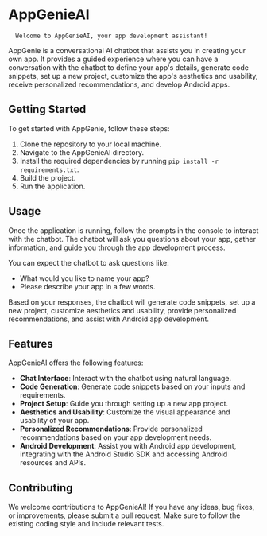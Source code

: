 # AppGenieAI

      Welcome to AppGenieAI, your app development assistant!

AppGenie is a conversational AI chatbot that assists you in creating your own app. It provides a guided experience where you can have a conversation with the chatbot to define your app's details, generate code snippets, set up a new project, customize the app's aesthetics and usability, receive personalized recommendations, and develop Android apps.

## Getting Started

To get started with AppGenie, follow these steps:

1. Clone the repository to your local machine.
2. Navigate to the AppGenieAI directory.
3. Install the required dependencies by running `pip install -r requirements.txt`.
4. Build the project.
5. Run the application.

## Usage

Once the application is running, follow the prompts in the console to interact with the chatbot. The chatbot will ask you questions about your app, gather information, and guide you through the app development process.

You can expect the chatbot to ask questions like:

- What would you like to name your app?
- Please describe your app in a few words.

Based on your responses, the chatbot will generate code snippets, set up a new project, customize aesthetics and usability, provide personalized recommendations, and assist with Android app development.

## Features

AppGenieAI offers the following features:

- **Chat Interface**: Interact with the chatbot using natural language.
- **Code Generation**: Generate code snippets based on your inputs and requirements.
- **Project Setup**: Guide you through setting up a new app project.
- **Aesthetics and Usability**: Customize the visual appearance and usability of your app.
- **Personalized Recommendations**: Provide personalized recommendations based on your app development needs.
- **Android Development**: Assist you with Android app development, integrating with the Android Studio SDK and accessing Android resources and APIs.

## Contributing

We welcome contributions to AppGenieAI! If you have any ideas, bug fixes, or improvements, please submit a pull request. Make sure to follow the existing coding style and include relevant tests.
